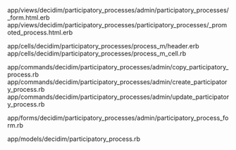 app/views/decidim/participatory_processes/admin/participatory_processes/_form.html.erb
app/views/decidim/participatory_processes/participatory_processes/_promoted_process.html.erb

app/cells/decidim/participatory_processes/process_m/header.erb
app/cells/decidim/participatory_processes/process_m_cell.rb

app/commands/decidim/participatory_processes/admin/copy_participatory_process.rb
app/commands/decidim/participatory_processes/admin/create_participatory_process.rb
app/commands/decidim/participatory_processes/admin/update_participatory_process.rb


app/forms/decidim/participatory_processes/admin/participatory_process_form.rb

app/models/decidim/participatory_process.rb
